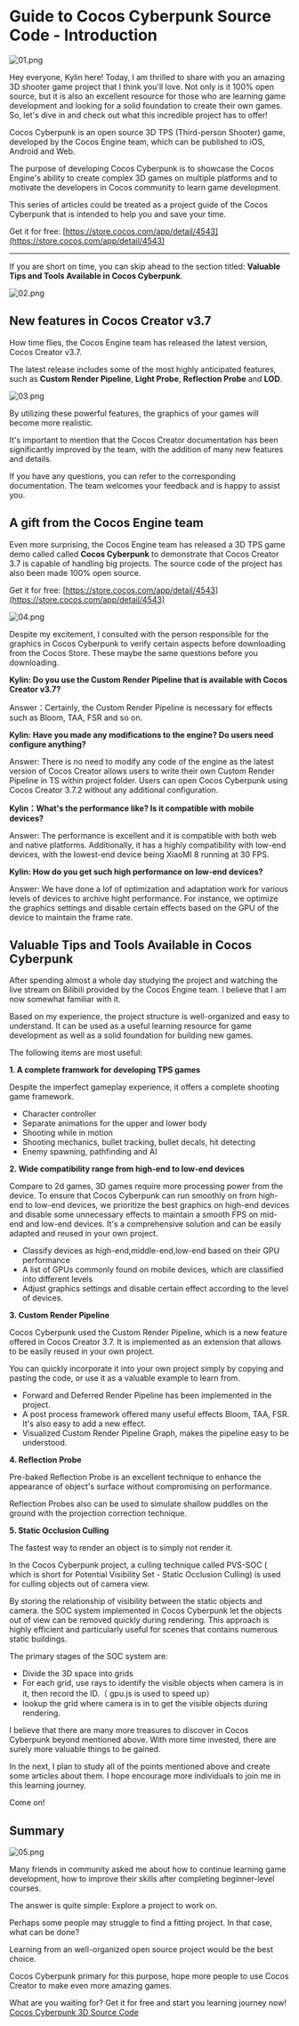 # Guide to Cocos Cyberpunk Source Code - Introduction

![01.png](./images/01.png)

Hey everyone, Kylin here! Today, I am thrilled to share with you an amazing 3D shooter game project that I think you'll love. Not only is it 100% open source, but it is also an excellent resource for those who are learning game development and looking for a solid foundation to create their own games. So, let's dive in and check out what this incredible project has to offer!

Cocos Cyberpunk is an open source 3D TPS (Third-person Shooter) game, developed by the Cocos Engine team, which can be published to iOS, Android and Web.

The purpose of developing Cocos Cyberpunk is to showcase the Cocos Engine's ability to create complex 3D games on multiple platforms and to motivate the developers in Cocos community to learn game development.  

This series of articles could be treated as a project guide of the Cocos Cyberpunk that is intended to help you and save your time.

Get it for free:
[https://store.cocos.com/app/detail/4543](https://store.cocos.com/app/detail/4543)

---

If you are short on time, you can skip ahead to the section titled: **Valuable Tips and Tools Available in Cocos Cyberpunk**.

![02.png](./images/02.png)

## New features in Cocos Creator v3.7

How time flies, the Cocos Engine team has released the latest version, Cocos Creator v3.7.

The latest release includes some of the most highly anticipated features, such as **Custom Render Pipeline**, **Light Probe**, **Reflection Probe** and **LOD**.

![03.png](./images/03.png)

By utilizing these powerful features, the graphics of your games will become more realistic.

It's important to mention that the Cocos Creator documentation has been significantly improved by the team, with the addition of many new features and details.

If you have any questions, you can refer to the corresponding documentation. The team welcomes your feedback and is happy to assist you.

## A gift from the Cocos Engine team

Even more surprising, the Cocos Engine team has released a 3D TPS game demo called called **Cocos Cyberpunk** to demonstrate that Cocos Creator 3.7 is capable of handling big projects. The source code of the project has also been made 100% open source.

Get it for free:
[https://store.cocos.com/app/detail/4543](https://store.cocos.com/app/detail/4543)

![04.png](./images/04.png)

Despite my excitement, I consulted with the person responsible for the graphics in Cocos Cyberpunk to verify certain aspects before downloading from the Cocos Store. These maybe the same questions before you downloading.

**Kylin: Do you use the Custom Render Pipeline that is available with Cocos Creator v3.7?**

Answer：Certainly, the Custom Render Pipeline is necessary for effects such as Bloom, TAA, FSR and so on.

**Kylin: Have you made any modifications to the engine? Do users need configure anything?**

Answer: There is no need to modify any code of the engine as the latest version of Cocos Creator allows users to write their own Custom Render Pipeline in TS within project folder. Users can open Cocos Cyberpunk using Cocos Creator 3.7.2 without any additional configuration.

**Kylin：What's the performance like? Is it compatible with mobile devices?**

Answer: The performance is excellent and it is compatible with both web and native platforms. Additionally, it has a highly compatibility with low-end devices, with the lowest-end device being XiaoMI 8 running at 30 FPS.

**Kylin: How do you get such high performance on low-end devices?**

Answer: We have done a lof of optimization and adaptation work for various levels of devices to archive hight performance. For instance, we optimize the graphics settings and disable certain effects based on the GPU of the device to maintain the frame rate.

## Valuable Tips and Tools Available in Cocos Cyberpunk

After spending almost a whole day studying the project and watching the live stream on Bilibili provided by the Cocos Engine team. I believe that I am now somewhat familiar with it.

Based on my experience, the project structure is well-organized and easy to understand. It can be used as a useful learning resource for game development as well as a solid foundation for building new games.

The following items are most useful:

**1. A complete framwork for developing TPS games**

Despite the imperfect gameplay experience, it offers a complete shooting game framework.

- Character controller
- Separate animations for the upper and lower body 
- Shooting while in motion
- Shooting mechanics, bullet tracking, bullet decals, hit detecting
- Enemy spawning, pathfinding and AI

**2. Wide compatibility range from high-end to low-end devices**

Compare to 2d games, 3D games require more processing power from the device. To ensure that Cocos Cyberpunk can run smoothly on from high-end to low-end devices, we prioritize the best graphics on high-end devices and disable some unnecessary effects to maintain a smooth FPS on mid-end and low-end devices. It's a comprehensive solution and can be easily adapted and reused in your own project.

- Classify devices as high-end,middle-end,low-end based on their GPU performance
- A list of GPUs commonly found on mobile devices, which are classified into different levels
- Adjust graphics settings and disable certain effect according to the level of devices.

**3. Custom Render Pipeline**

Cocos Cyberpunk used the Custom Render Pipeline, which is a new feature offered in Cocos Creator 3.7. It is implemented as an extension that allows to be easily reused in your own project.

You can quickly incorporate it into your own project simply by copying and pasting the code, or use it as a valuable example to learn from.

- Forward and Deferred Render Pipeline has been implemented in the project.
- A post process framework offered many useful effects Bloom, TAA, FSR. It's also easy to add a new effect.
- Visualized Custom Render Pipeline Graph, makes the pipeline easy to be understood.

**4. Reflection Probe**

Pre-baked Reflection Probe is an excellent technique to enhance the appearance of object's surface without compromising on performance.

Reflection Probes also can be used to simulate shallow puddles on the ground with the projection correction technique.

**5. Static Occlusion Culling**

The fastest way to render an object is to simply not render it.

In the Cocos Cyberpunk project, a culling technique called PVS-SOC ( which is short for Potential Visibility Set - Static Occlusion Culling) is used for culling objects out of camera view.

By storing the relationship of visibility between the static objects and camera. the SOC system implemented in Cocos Cyberpunk let the objects out of view can be removed quickly during rendering. This approach is highly efficient and particularly useful for scenes that contains numerous static buildings.

The primary stages of the SOC system are:

- Divide the 3D space into grids
- For each grid, use rays to identify the visible objects when camera is in it, then record the ID.（ gpu.js is used to speed up）
- lookup the grid where camera is in to get the visible objects during rendering.

I believe that there are many more treasures to discover in Cocos Cyberpunk beyond mentioned above. With more time invested, there are surely more valuable things to be gained.

In the next, I plan to study all of the points mentioned above and create some articles about them. I hope encourage more individuals to join me in this learning journey.

Come on!

## Summary

![05.png](./images/05.png)

Many friends in community asked me about how to continue learning game development, how to improve their skills after completing beginner-level courses.

The answer is quite simple: Explore a project to work on.

Perhaps some people may struggle to find a fitting project. In that case, what can be done?

Learning from an well-organized open source project would be the best choice.

Cocos Cyberpunk primary for this purpose, hope more people to use Cocos Creator to make even more amazing games.

What are you waiting for? Get it for free and start you learning journey now! [Cocos Cyberpunk 3D Source Code](https://store.cocos.com/app/en/detail/4543)
